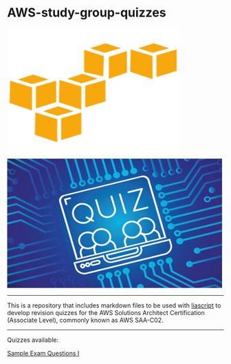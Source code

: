 # AWS-study-group-quizzes

<img src="https://raw.githubusercontent.com/moj-analytical-services/AWS-study-group-quizzes/main/assets/amazonwebservices-original.svg?token=GHSAT0AAAAAABZWQ3TWDM33S2K4HVZVMX5QZCIMMTQ" width="400" height="300" />  <img src="https://raw.githubusercontent.com/moj-analytical-services/AWS-study-group-quizzes/main/assets/quiz.jpeg?token=GHSAT0AAAAAABZWQ3TX4RJ25ENGUQO2CODMZCIMRRQ" width="500" height="300" /> 


---

This is a repository that includes markdown files to be used with [liascript](https://liascript.github.io/) 
to develop revision quizzes for the AWS Solutions Architect Certification (Associate Level), commonly known as AWS SAA-C02.

---

Quizzes available: 

[Sample Exam Questions I](https://liascript.github.io/course/?https://raw.githubusercontent.com/moj-analytical-services/AWS-study-group-quizzes/main/sampletests/sampleexam1.md?token=GHSAT0AAAAAABZWQ3TXQL6IODULSSFWRRHUZCIM2OQ#1)






